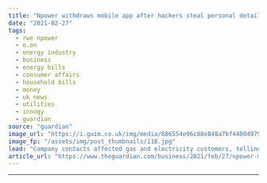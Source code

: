 ```yaml
---
title: "Npower withdraws mobile app after hackers steal personal details"
date: "2021-02-27"
tags: 
  - rwe npower
  - e.on
  - energy industry
  - business
  - energy bills
  - consumer affairs
  - household bills
  - money
  - uk news
  - utilities
  - innogy
  - guardian
source: "guardian"
image_url: "https://i.guim.co.uk/img/media/686554e96c88e848a7bf44004975ae589b3226fe/0_78_4134_2481/master/4134.jpg?width=460&quality=85&auto=format&fit=max&s=250e39e3138b062f01873e78399a6cb4"
image_fp: "/assets/img/post_thumbnails/118.jpg"
lead: "Company contacts affected gas and electricity customers, telling them to change passwordsNpower has permanently withdrawn its mobile app after hackers used it to access its customers’ personal details, including the sort codes and the last four digit..."
article_url: "https://www.theguardian.com/business/2021/feb/27/npower-mobile-app-hackers-personal-details-gas-electricity-customers"
---
```


---
